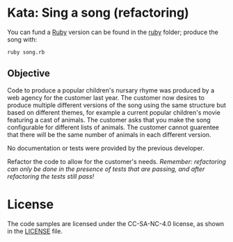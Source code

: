 # Kata: Sing a song (refactoring)

You can fund a [Ruby](https://www.ruby-lang.org/en/) version can be found in the [ruby](ruby) folder; produce the song with:

	ruby song.rb

## Objective

Code to produce a popular children's nursary rhyme was produced by a web agency for the customer last year. The customer now desires to produce multiple different versions of the song using the same structure but based on different themes, for example a current popular children's movie featuring a cast of animals. The customer asks that you make the song configurable for different lists of animals. The customer cannot guarentee that there will be the same number of animals in each different version.

No documentation or tests were provided by the previous developer.

Refactor the code to allow for the customer's needs.
_Remember: refactoring can only be done in the presence of tests that are passing, and after refactoring the tests still pass!_

# License
The code samples are licensed under the CC-SA-NC-4.0 license, as shown in the [LICENSE](/LICENSE) file.
